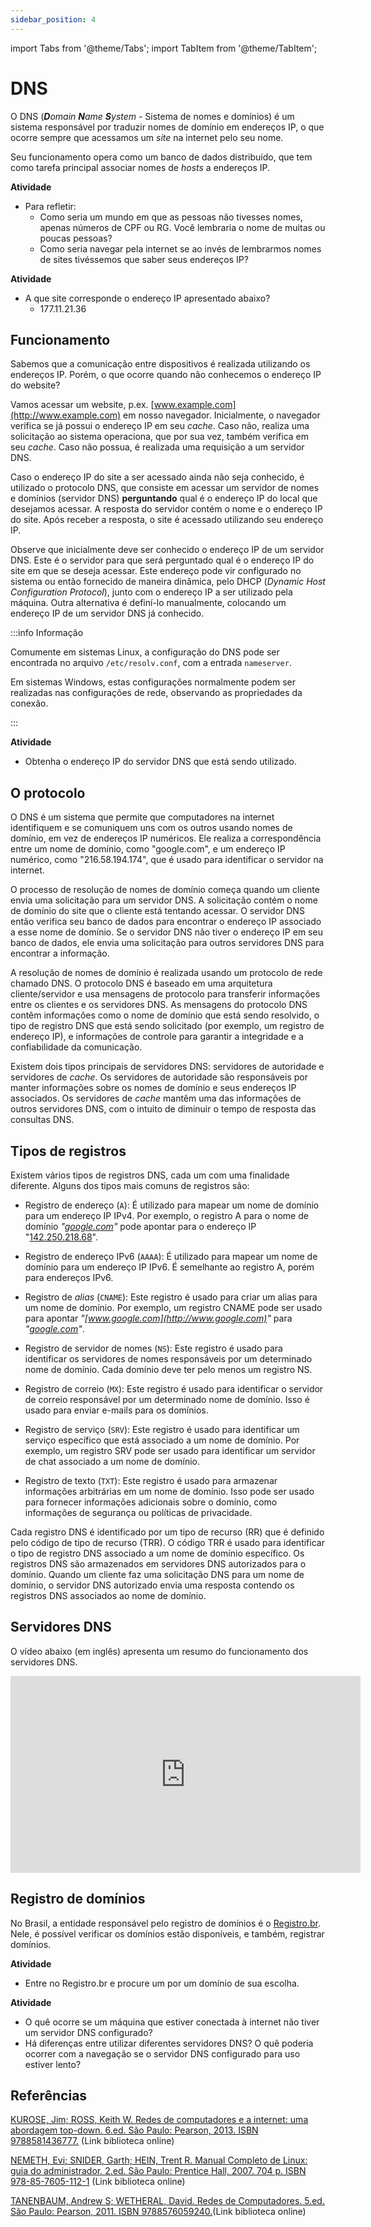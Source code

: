 ```yaml
---
sidebar_position: 4
---
```


import Tabs from '@theme/Tabs';
import TabItem from '@theme/TabItem';

# DNS


O DNS (_**D**omain **N**ame **S**ystem_ - Sistema de nomes e domínios) é um sistema responsável por traduzir nomes de domínio em endereços IP, o que ocorre sempre que acessamos um *site* na internet pelo seu nome.

Seu funcionamento opera como um banco de dados distribuído, que tem como tarefa principal associar nomes de *hosts* a endereços IP.

**Atividade**
- Para refletir:
    - Como seria um mundo em que as pessoas não tivesses nomes, apenas números de CPF ou RG. Você lembraria o nome de muitas ou poucas pessoas?
    - Como seria navegar pela internet se ao invés de lembrarmos nomes de sites tivéssemos que saber seus endereços IP?

**Atividade**
- A que site corresponde o endereço IP apresentado abaixo?
    - 177.11.21.36

## Funcionamento

Sabemos que a comunicação entre dispositivos é realizada utilizando os endereços IP. Porém, o que ocorre quando não conhecemos o endereço IP do website?

Vamos acessar um website, p.ex. [www.example.com](http://www.example.com) em nosso navegador. Inicialmente, o navegador verifica se já possui o endereço IP em seu *cache*. Caso não, realiza uma solicitação ao sistema operaciona, que por sua vez, também verifica em seu *cache*. Caso não possua, é realizada uma requisição a um servidor DNS.    

Caso o endereço IP do site a ser acessado ainda não seja conhecido, é utilizado o protocolo DNS, que consiste em acessar um servidor de nomes e domínios (servidor DNS) **perguntando** qual é o endereço IP do local que desejamos acessar. A resposta do servidor contém o nome e o endereço IP do site. Após receber a resposta, o site é acessado utilizando seu endereço IP.

Observe que inicialmente deve ser conhecido o endereço IP de um servidor DNS. Este é o servidor para que será perguntado qual é o endereço IP do site em que se deseja acessar. Este endereço pode vir configurado no sistema ou então fornecido de maneira dinâmica, pelo DHCP (*Dynamic Host Configuration Protocol*), junto com o endereço IP a ser utilizado pela máquina. Outra alternativa é definí-lo manualmente, colocando um endereço IP de um servidor DNS já conhecido.   

:::info Informação

<Tabs>
<TabItem value="linux" label="Linux" default>

Comumente em sistemas Linux, a configuração do DNS pode ser encontrada no arquivo `/etc/resolv.conf`, com a entrada `nameserver`.

</TabItem>
<TabItem value="windows" label="Windows">

Em sistemas Windows, estas configurações normalmente podem ser realizadas nas configurações de rede, observando as propriedades da conexão.

</TabItem>
</Tabs>

:::


**Atividade**
- Obtenha o endereço IP do servidor DNS que está sendo utilizado.


## O protocolo

O DNS é um sistema que permite que computadores na internet identifiquem e se comuniquem uns com os outros usando nomes de domínio, em vez de endereços IP numéricos. Ele realiza a correspondência entre um nome de domínio, como "google.com", e um endereço IP numérico, como "216.58.194.174", que é usado para identificar o servidor na internet.

O processo de resolução de nomes de domínio começa quando um cliente envia uma solicitação para um servidor DNS. A solicitação contém o nome de domínio do site que o cliente está tentando acessar. O servidor DNS então verifica seu banco de dados para encontrar o endereço IP associado a esse nome de domínio. Se o servidor DNS não tiver o endereço IP em seu banco de dados, ele envia uma solicitação para outros servidores DNS para encontrar a informação.

A resolução de nomes de domínio é realizada usando um protocolo de rede chamado DNS. O protocolo DNS é baseado em uma arquitetura cliente/servidor e usa mensagens de protocolo para transferir informações entre os clientes e os servidores DNS. As mensagens do protocolo DNS contêm informações como o nome de domínio que está sendo resolvido, o tipo de registro DNS que está sendo solicitado (por exemplo, um registro de endereço IP), e informações de controle para garantir a integridade e a confiabilidade da comunicação.

Existem dois tipos principais de servidores DNS: servidores de autoridade e servidores de *cache*. Os servidores de autoridade são responsáveis por manter informações sobre os nomes de domínio e seus endereços IP associados. Os servidores de *cache* mantêm uma das informações de outros servidores DNS, com o intuito de diminuir o tempo de resposta das consultas DNS.

## Tipos de registros

Existem vários tipos de registros DNS, cada um com uma finalidade diferente. Alguns dos tipos mais comuns de registros são:

- Registro de endereço (`A`): É utilizado para mapear um nome de domínio para um endereço IP IPv4. Por exemplo, o registro A para o nome de domínio *"[google.com](http://google.com)"* pode apontar para o endereço IP "[142.250.218.68](http://142.250.218.68)".

- Registro de endereço IPv6 (`AAAA`): É utilizado para mapear um nome de domínio para um endereço IP IPv6. É semelhante ao registro A, porém para endereços IPv6.

- Registro de *alias* (`CNAME`): Este registro é usado para criar um alias para um nome de domínio. Por exemplo, um registro CNAME pode ser usado para apontar *"[www.google.com](http://www.google.com)"* para *"[google.com](http://google.com)"*.

- Registro de servidor de nomes (`NS`): Este registro é usado para identificar os servidores de nomes responsáveis por um determinado nome de domínio. Cada domínio deve ter pelo menos um registro NS.

- Registro de correio (`MX`): Este registro é usado para identificar o servidor de correio responsável por um determinado nome de domínio. Isso é usado para enviar e-mails para os domínios.

- Registro de serviço (`SRV`): Este registro é usado para identificar um serviço específico que está associado a um nome de domínio. Por exemplo, um registro SRV pode ser usado para identificar um servidor de chat associado a um nome de domínio.

- Registro de texto (`TXT`): Este registro é usado para armazenar informações arbitrárias em um nome de domínio. Isso pode ser usado para fornecer informações adicionais sobre o domínio, como informações de segurança ou políticas de privacidade.

Cada registro DNS é identificado por um tipo de recurso (RR) que é definido pelo código de tipo de recurso (TRR). O código TRR é usado para identificar o tipo de registro DNS associado a um nome de domínio específico. Os registros DNS são armazenados em servidores DNS autorizados para o domínio. Quando um cliente faz uma solicitação DNS para um nome de domínio, o servidor DNS autorizado envia uma resposta contendo os registros DNS associados ao nome de domínio.

## Servidores DNS

O vídeo abaixo (em inglês) apresenta um resumo do funcionamento dos servidores DNS.
<iframe width="560" height="315" src="https://www.youtube.com/embed/27r4Bzuj5NQ" title="YouTube video player" frameborder="0" allow="accelerometer; autoplay; clipboard-write; encrypted-media; gyroscope; picture-in-picture; web-share" allowfullscreen></iframe>

## Registro de domínios

No Brasil, a entidade responsável pelo registro de domínios é o [Registro.br](https://registro.br). Nele, é possível verificar os domínios estão disponíveis, e também, registrar domínios.

**Atividade**
- Entre no Registro.br e procure um por um domínio de sua escolha.

**Atividade**

- O quê ocorre se um máquina que estiver conectada à internet não tiver um servidor DNS configurado?
- Há diferenças entre utilizar diferentes servidores DNS? O quê poderia ocorrer com a navegação se o servidor DNS configurado para uso estiver lento?

## Referências


[KUROSE, Jim; ROSS, Keith W. Redes de computadores e a internet: uma abordagem top-down. 6.ed. São Paulo: Pearson, 2013. ISBN 9788581436777.](https://plataforma.bvirtual.com.br/Leitor/Publicacao/3843/pdf/0) (Link biblioteca online)  

[NEMETH, Evi; SNIDER, Garth; HEIN, Trent R. Manual Completo de Linux: guia do administrador. 2.ed. São Paulo: Prentice Hall, 2007. 704 p. ISBN 978-85-7605-112-1](https://plataforma.bvirtual.com.br/Leitor/Publicacao/787/epub/0) (Link biblioteca online)  

[TANENBAUM, Andrew S; WETHERAL, David. Redes de Computadores. 5.ed. São Paulo: Pearson, 2011. ISBN 9788576059240.](https://plataforma.bvirtual.com.br/Leitor/Publicacao/2610/pdf/0)(Link biblioteca online) 